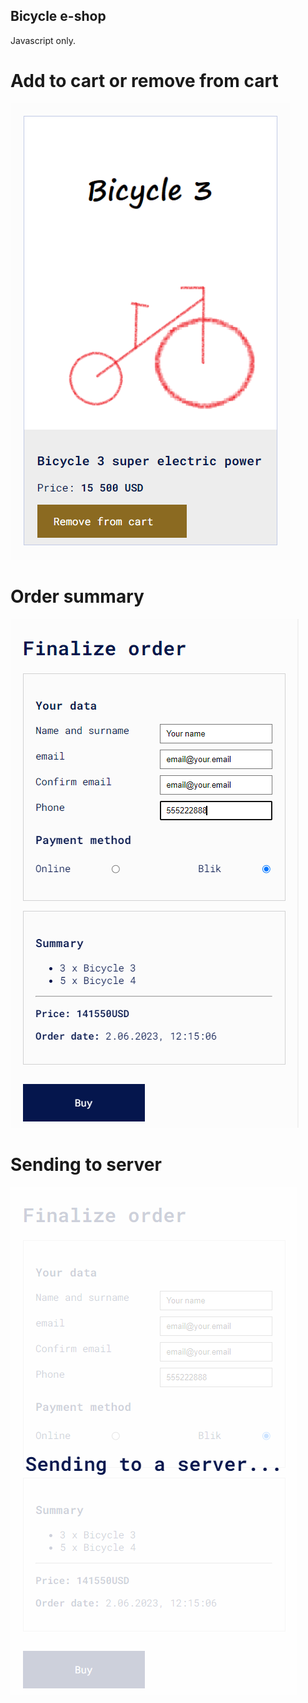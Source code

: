 ## Bicycle e-shop

Javascript only.

# Add to cart or remove from cart

![Screenshot](./src/assets/images/shop5.png) 


# Order summary

![Screenshot](./src/assets/images/shop3.png) 


# Sending to server

![Screenshot](./src/assets/images/shop4.png)
